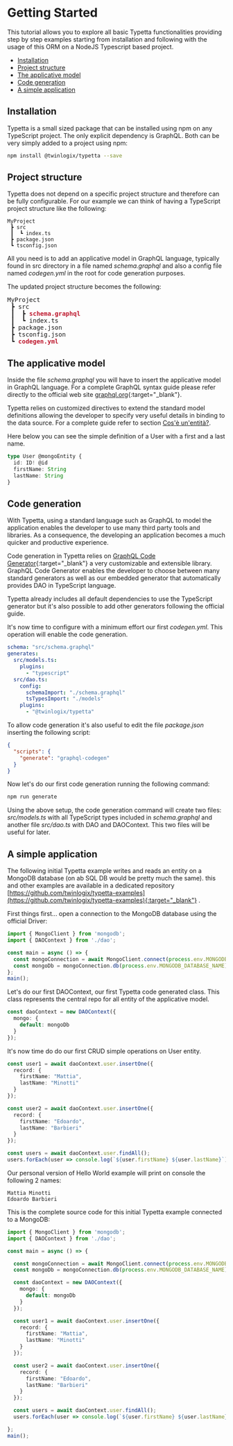 # Getting Started

This tutorial allows you to explore all basic Typetta functionalities providing step by step examples starting from installation and following with the usage of this ORM on a NodeJS Typescript based project.

  - [Installation](#installation)
  - [Project structure](#project-structure)
  - [The applicative model](#applicative-model)
  - [Code generation](#code-generation)
  - [A simple application](#simple-application)

## Installation

Typetta is a small sized package that can be installed using npm on any TypeScript project. The only explicit dependency is GraphQL. Both can be very simply added to a project using npm:
```bash
npm install @twinlogix/typetta --save
```

## Project structure

Typetta does not depend on a specific project structure and therefore can be fully configurable. For our example we can think of having a TypeScript project structure like the following:
```
MyProject
 ┣ src
 ┃  ┗ index.ts 
 ┣ package.json
 ┗ tsconfig.json
```

All you need is to add an applicative model in GraphQL language, typically found in src directory in a file named *schema.graphql* and also a config file named *codegen.yml* in the root for code generation purposes.

The updated project structure becomes the following:
<pre>
MyProject
 ┣ src
 ┃  ┣ <b style="color: #bf1c31;">schema.graphql</b>
 ┃  ┗ index.ts 
 ┣ package.json
 ┣ tsconfig.json
 ┗ <b style="color: #bf1c31;">codegen.yml</b>
</pre>

## The applicative model

Inside the file *schema.graphql* you will have to insert the applicative model in GraphQL language. For a complete GraphQL syntax guide please refer directly to the official web site [graphql.org](https://graphql.org/learn/){:target="_blank"}.

Typetta relies on customized directives to extend the standard model definitions allowing the developer to specify very useful details in binding to the data source. For a complete guide refer to section [Cos'è un'entità?](../data-model/entities).

Here below you can see the simple definition of a User with a first and a last name.
```typescript
type User @mongoEntity {
  id: ID! @id
  firstName: String
  lastName: String
}
```

## Code generation

With Typetta, using a standard language such as GraphQL to model the application enables the developer to use many third party tools and libraries. As a consequence, the developing an application becomes a much quicker and productive experience.

Code generation in Typetta relies on [GraphQL Code Generator](https://www.graphql-code-generator.com){:target="_blank"} a very customizable and extensible library.
GraphQL Code Generator enables the developer to choose between many standard generators as well as our embedded generator that automatically provides DAO in TypeScript language.

Typetta already includes all default dependencies to use the TypeScript generator but it's also possible to add other generators following the official guide.

It's now time to configure with a minimum effort our first *codegen.yml*. This operation will enable the code generation.

```yaml
schema: "src/schema.graphql"
generates:
  src/models.ts:
    plugins:
      - "typescript"
  src/dao.ts:
    config:
      schemaImport: "./schema.graphql"
      tsTypesImport: "./models"
    plugins:
      - "@twinlogix/typetta"

```

To allow code generation it's also useful to edit the file *package.json* inserting the following script:
```json
{
  "scripts": {
    "generate": "graphql-codegen"
  }
}
```

Now let's do our first code generation running the following command:

```bash
npm run generate
```

Using the above setup, the code generation command will create two files: *src/models.ts* with all TypeScript types included in *schema.graphql* and another file *src/dao.ts* with DAO and DAOContext. This two files will be useful for later.

## A simple application

The following initial Typetta example writes and reads an entity on a MongoDB database (on ab SQL DB would be pretty much the same). this and other examples are available in a dedicated repository [https://github.com/twinlogix/typetta-examples](https://github.com/twinlogix/typetta-examples){:target="_blank"} .

First things first... open a connection to the MongoDB database using the official Driver:

```typescript
import { MongoClient } from 'mongodb';
import { DAOContext } from './dao';

const main = async () => {
  const mongoConnection = await MongoClient.connect(process.env.MONGODB_URL!);
  const mongoDb = mongoConnection.db(process.env.MONGODB_DATABASE_NAME);
};
main();
```

Let's do our first DAOContext, our first Typetta code generated class. This class represents the central repo for all entity of the applicative model.

```typescript
const daoContext = new DAOContext({
  mongo: {
    default: mongoDb
  }
});
```

It's now time do do our first CRUD simple operations on User entity.

```typescript
const user1 = await daoContext.user.insertOne({
  record: {
    firstName: "Mattia",
    lastName: "Minotti"
  }
});

const user2 = await daoContext.user.insertOne({
  record: {
    firstName: "Edoardo",
    lastName: "Barbieri"
  }
});

const users = await daoContext.user.findAll();
users.forEach(user => console.log(`${user.firstName} ${user.lastName}`));
```

Our personal version of Hello World example will print on console the following 2 names:
```
Mattia Minotti
Edoardo Barbieri
```

This is the complete source code for this initial Typetta example connected to a MongoDB:

```typescript
import { MongoClient } from 'mongodb';
import { DAOContext } from './dao';

const main = async () => {

  const mongoConnection = await MongoClient.connect(process.env.MONGODB_URL!);
  const mongoDb = mongoConnection.db(process.env.MONGODB_DATABASE_NAME);

  const daoContext = new DAOContext({
    mongo: {
      default: mongoDb
    }
  });

  const user1 = await daoContext.user.insertOne({
    record: {
      firstName: "Mattia",
      lastName: "Minotti"
    }
  });

  const user2 = await daoContext.user.insertOne({
    record: {
      firstName: "Edoardo",
      lastName: "Barbieri"
    }
  });

  const users = await daoContext.user.findAll();
  users.forEach(user => console.log(`${user.firstName} ${user.lastName}`));

};
main();
```
